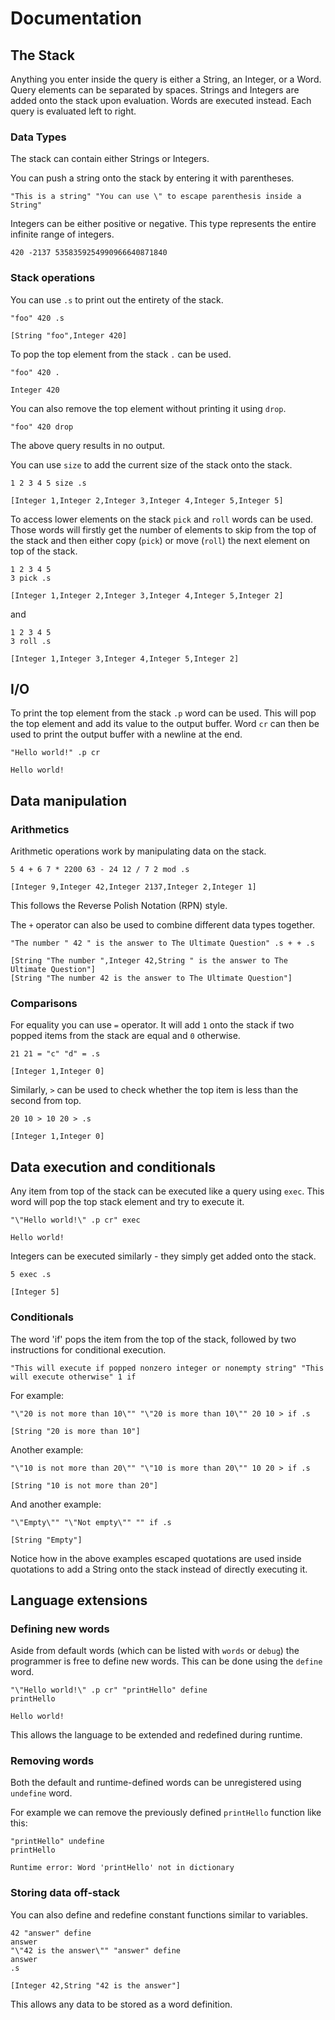 # Documentation
## The Stack
Anything you enter inside the query is either a String, an Integer, or a Word. Query elements can be separated by spaces. Strings and Integers are added onto the stack upon evaluation. Words are executed instead. Each query is evaluated left to right.

### Data Types
The stack can contain either Strings or Integers.

You can push a string onto the stack by entering it with parentheses.
```
"This is a string" "You can use \" to escape parenthesis inside a String"
```

Integers can be either positive or negative. This type represents the entire infinite range of integers.

```
420 -2137 5358359254990966640871840
```

### Stack operations
You can use `.s` to print out the entirety of the stack. 
```
"foo" 420 .s
```
```
[String "foo",Integer 420]
```

To pop the top element from the stack `.` can be used.
```
"foo" 420 .
```
```
Integer 420
```

You can also remove the top element without printing it using `drop`.
```
"foo" 420 drop
```
The above query results in no output.

You can use `size` to add the current size of the stack onto the stack.
```
1 2 3 4 5 size .s
```
```
[Integer 1,Integer 2,Integer 3,Integer 4,Integer 5,Integer 5]
```

To access lower elements on the stack `pick` and `roll` words can be used. Those words will firstly get the number of elements to skip from the top of the stack and then either copy (`pick`) or move (`roll`) the next element on top of the stack.
```
1 2 3 4 5
3 pick .s
```
```
[Integer 1,Integer 2,Integer 3,Integer 4,Integer 5,Integer 2]
```
and
```
1 2 3 4 5
3 roll .s
```
```
[Integer 1,Integer 3,Integer 4,Integer 5,Integer 2]
```

## I/O
To print the top element from the stack `.p` word can be used. This will pop the top element and add its value to the output buffer.
Word `cr` can then be used to print the output buffer with a newline at the end.
```
"Hello world!" .p cr
```
```
Hello world!
```

## Data manipulation
### Arithmetics
Arithmetic operations work by manipulating data on the stack.
```
5 4 + 6 7 * 2200 63 - 24 12 / 7 2 mod .s
```
```
[Integer 9,Integer 42,Integer 2137,Integer 2,Integer 1]
```
This follows the Reverse Polish Notation (RPN) style.

The `+` operator can also be used to combine different data types together.
```
"The number " 42 " is the answer to The Ultimate Question" .s + + .s
```
```
[String "The number ",Integer 42,String " is the answer to The Ultimate Question"]
[String "The number 42 is the answer to The Ultimate Question"]
```

### Comparisons
For equality you can use `=` operator. It will add `1` onto the stack if two popped items from the stack are equal and `0` otherwise.
```
21 21 = "c" "d" = .s
```
```
[Integer 1,Integer 0]
```
Similarly, `>` can be used to check whether the top item is less than the second from top.
```
20 10 > 10 20 > .s
```
```
[Integer 1,Integer 0]
```

## Data execution and conditionals
Any item from top of the stack can be executed like a query using `exec`. This word will pop the top stack element and try to execute it.
```
"\"Hello world!\" .p cr" exec
```
```
Hello world!
```
Integers can be executed similarly - they simply get added onto the stack.
```
5 exec .s
```
```
[Integer 5]
```

### Conditionals
The word 'if' pops the item from the top of the stack, followed by two instructions for conditional execution.
```
"This will execute if popped nonzero integer or nonempty string" "This will execute otherwise" 1 if
```
For example:
```
"\"20 is not more than 10\"" "\"20 is more than 10\"" 20 10 > if .s
```
```
[String "20 is more than 10"]
```
Another example:
```
"\"10 is not more than 20\"" "\"10 is more than 20\"" 10 20 > if .s
```
```
[String "10 is not more than 20"]
```
And another example:
```
"\"Empty\"" "\"Not empty\"" "" if .s
```
```
[String "Empty"]
```
Notice how in the above examples escaped quotations are used inside quotations to add a String onto the stack instead of directly executing it.

## Language extensions
### Defining new words
Aside from default words (which can be listed with `words` or `debug`) the programmer is free to define new words. This can be done using the `define` word.
```
"\"Hello world!\" .p cr" "printHello" define
printHello
```
```
Hello world!
```
This allows the language to be extended and redefined during runtime.

### Removing words
Both the default and runtime-defined words can be unregistered using `undefine` word.

For example we can remove the previously defined `printHello` function like this:
```
"printHello" undefine
printHello
```
```
Runtime error: Word 'printHello' not in dictionary
```

### Storing data off-stack
You can also define and redefine constant functions similar to variables.
```
42 "answer" define
answer
"\"42 is the answer\"" "answer" define
answer
.s
```
```
[Integer 42,String "42 is the answer"]
```
This allows any data to be stored as a word definition.